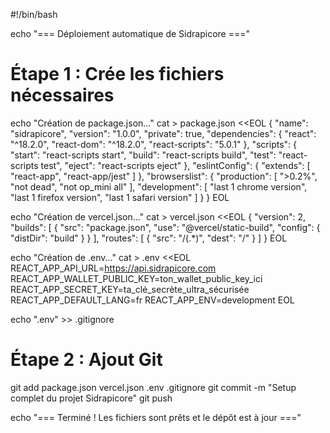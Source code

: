  
#!/bin/bash

echo "=== Déploiement automatique de Sidrapicore ==="

# Étape 1 : Crée les fichiers nécessaires
echo "Création de package.json..."
cat > package.json <<EOL
{
  "name": "sidrapicore",
  "version": "1.0.0",
  "private": true,
  "dependencies": {
    "react": "^18.2.0",
    "react-dom": "^18.2.0",
    "react-scripts": "5.0.1"
  },
  "scripts": {
    "start": "react-scripts start",
    "build": "react-scripts build",
    "test": "react-scripts test",
    "eject": "react-scripts eject"
  },
  "eslintConfig": {
    "extends": [
      "react-app",
      "react-app/jest"
    ]
  },
  "browserslist": {
    "production": [
      ">0.2%",
      "not dead",
      "not op_mini all"
    ],
    "development": [
      "last 1 chrome version",
      "last 1 firefox version",
      "last 1 safari version"
    ]
  }
}
EOL

echo "Création de vercel.json..."
cat > vercel.json <<EOL
{
  "version": 2,
  "builds": [
    { "src": "package.json", "use": "@vercel/static-build", "config": { "distDir": "build" } }
  ],
  "routes": [
    { "src": "/(.*)", "dest": "/" }
  ]
}
EOL

echo "Création de .env..."
cat > .env <<EOL
REACT_APP_API_URL=https://api.sidrapicore.com
REACT_APP_WALLET_PUBLIC_KEY=ton_wallet_public_key_ici
REACT_APP_SECRET_KEY=ta_clé_secrète_ultra_sécurisée
REACT_APP_DEFAULT_LANG=fr
REACT_APP_ENV=development
EOL

echo ".env" >> .gitignore

# Étape 2 : Ajout Git
git add package.json vercel.json .env .gitignore
git commit -m "Setup complet du projet Sidrapicore"
git push

echo "=== Terminé ! Les fichiers sont prêts et le dépôt est à jour ==="